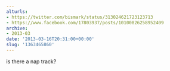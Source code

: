 ```yaml
---
alturls:
- https://twitter.com/bismark/status/313024621723123713
- https://www.facebook.com/17803937/posts/10100826258952409
archive:
- 2013-03
date: '2013-03-16T20:31:00+00:00'
slug: '1363465860'
---
```


is there a nap track?

